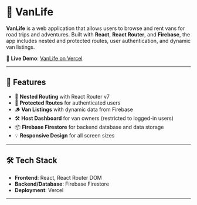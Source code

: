 # 🚐 VanLife

**VanLife** is a web application that allows users to browse and rent vans for road trips and adventures. Built with **React**, **React Router**, and **Firebase**, the app includes nested and protected routes, user authentication, and dynamic van listings.


🔗 **Live Demo**: [VanLife on Vercel](https://vans-app-lac.vercel.app/)

---

## 📸 Features

- 🧭 **Nested Routing** with React Router v7
- 🔐 **Protected Routes** for authenticated users
- 🪵 **Van Listings** with dynamic data from Firebase
- 🛠️ **Host Dashboard** for van owners (restricted to logged-in users)
- 📦 **Firebase Firestore** for backend database and data storage
- 💡 **Responsive Design** for all screen sizes

---

## 🛠️ Tech Stack

- **Frontend**: React, React Router DOM
- **Backend/Database**: Firebase Firestore
- **Deployment**: Vercel

---

